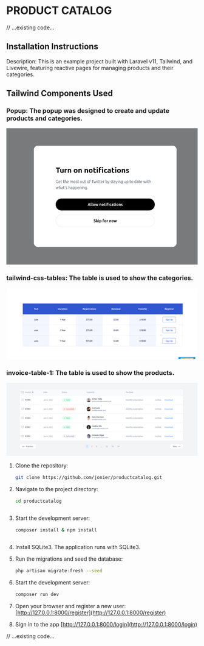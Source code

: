 # PRODUCT CATALOG

// ...existing code...

## Installation Instructions

Description: This is an example project built with Laravel v11, Tailwind, and Livewire, featuring reactive pages for managing products and their categories.

## Tailwind Components Used

### Popup: The popup was designed to create and update products and categories.
![App Screenshot](public/images/popup.png)


### tailwind-css-tables: The table is used to show the categories.
![App Screenshot](public/images/table1.png)


### invoice-table-1: The table is used to show the products.
![App Screenshot](public/images/table2.png)


1. Clone the repository:
   ```sh
   git clone https://github.com/jonier/productcatalog.git
   ```

2. Navigate to the project directory:
   ```sh
   cd productcatalog
   ```
   ```

3. Start the development server:
   ```sh
   composer install & npm install
   ```
   ```

3. Install SQLite3. The application runs with SQLite3.


4. Run the migrations and seed the database:
   ```sh
   php artisan migrate:fresh --seed
   ```

5. Start the development server:
   ```sh
   composer run dev
   ```

6. Open your browser and register a new user:
    [http://127.0.0.1:8000/register](http://127.0.0.1:8000/register)
    

7. Sign in to the app
    [http://127.0.0.1:8000/login](http://127.0.0.1:8000/login)

// ...existing code...
